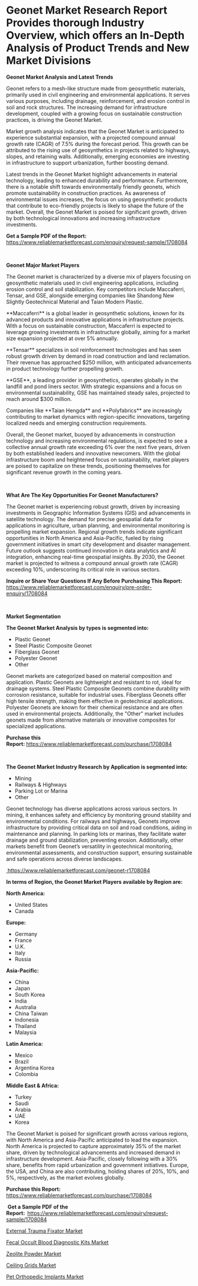 <p><h1>Geonet Market Research Report Provides thorough Industry Overview, which offers an In-Depth Analysis of Product Trends and New Market Divisions</h1></p><p><strong>Geonet Market Analysis and Latest Trends</strong></p>
<p><p>Geonet refers to a mesh-like structure made from geosynthetic materials, primarily used in civil engineering and environmental applications. It serves various purposes, including drainage, reinforcement, and erosion control in soil and rock structures. The increasing demand for infrastructure development, coupled with a growing focus on sustainable construction practices, is driving the Geonet Market.</p><p>Market growth analysis indicates that the Geonet Market is anticipated to experience substantial expansion, with a projected compound annual growth rate (CAGR) of 7.5% during the forecast period. This growth can be attributed to the rising use of geosynthetics in projects related to highways, slopes, and retaining walls. Additionally, emerging economies are investing in infrastructure to support urbanization, further boosting demand.</p><p>Latest trends in the Geonet Market highlight advancements in material technology, leading to enhanced durability and performance. Furthermore, there is a notable shift towards environmentally friendly geonets, which promote sustainability in construction practices. As awareness of environmental issues increases, the focus on using geosynthetic products that contribute to eco-friendly projects is likely to shape the future of the market. Overall, the Geonet Market is poised for significant growth, driven by both technological innovations and increasing infrastructure investments.</p></p>
<p><strong>Get a Sample PDF of the Report:&nbsp;</strong> <a href="https://www.reliablemarketforecast.com/enquiry/request-sample/1708084?utm_campaign=1110&utm_medium=2&utm_source=Github&utm_content=ia&utm_term=11112024&utm_id=geonet">https://www.reliablemarketforecast.com/enquiry/request-sample/1708084</a></p>
<p>&nbsp;</p>
<p><strong>Geonet Major Market Players</strong></p>
<p><p>The Geonet market is characterized by a diverse mix of players focusing on geosynthetic materials used in civil engineering applications, including erosion control and soil stabilization. Key competitors include Maccaferri, Tensar, and GSE, alongside emerging companies like Shandong New Slightly Geotechnical Material and Taian Modern Plastic.</p><p>**Maccaferri** is a global leader in geosynthetic solutions, known for its advanced products and innovative applications in infrastructure projects. With a focus on sustainable construction, Maccaferri is expected to leverage growing investments in infrastructure globally, aiming for a market size expansion projected at over 5% annually.</p><p>**Tensar** specializes in soil reinforcement technologies and has seen robust growth driven by demand in road construction and land reclamation. Their revenue has approached $250 million, with anticipated advancements in product technology further propelling growth.</p><p>**GSE**, a leading provider in geosynthetics, operates globally in the landfill and pond liners sector. With strategic expansions and a focus on environmental sustainability, GSE has maintained steady sales, projected to reach around $300 million. </p><p>Companies like **Taian Hengda** and **Polyfabrics** are increasingly contributing to market dynamics with region-specific innovations, targeting localized needs and emerging construction requirements.</p><p>Overall, the Geonet market, buoyed by advancements in construction technology and increasing environmental regulations, is expected to see a collective annual growth rate exceeding 6% over the next five years, driven by both established leaders and innovative newcomers. With the global infrastructure boom and heightened focus on sustainability, market players are poised to capitalize on these trends, positioning themselves for significant revenue growth in the coming years.</p></p>
<p>&nbsp;</p>
<p><strong>What Are The Key Opportunities For Geonet Manufacturers?</strong></p>
<p><p>The Geonet market is experiencing robust growth, driven by increasing investments in Geographic Information Systems (GIS) and advancements in satellite technology. The demand for precise geospatial data for applications in agriculture, urban planning, and environmental monitoring is propelling market expansion. Regional growth trends indicate significant opportunities in North America and Asia-Pacific, fueled by rising government initiatives in smart city development and disaster management. Future outlook suggests continued innovation in data analytics and AI integration, enhancing real-time geospatial insights. By 2030, the Geonet market is projected to witness a compound annual growth rate (CAGR) exceeding 10%, underscoring its critical role in various sectors.</p></p>
<p><strong>Inquire or Share Your Questions If Any Before Purchasing This Report:</strong> <a href="https://www.reliablemarketforecast.com/enquiry/pre-order-enquiry/1708084?utm_campaign=1110&utm_medium=2&utm_source=Github&utm_content=ia&utm_term=11112024&utm_id=geonet">https://www.reliablemarketforecast.com/enquiry/pre-order-enquiry/1708084</a></p>
<p>&nbsp;</p>
<p><strong>Market Segmentation</strong></p>
<p><strong>The Geonet Market Analysis by types is segmented into:</strong></p>
<p><ul><li>Plastic Geonet</li><li>Steel Plastic Composite Geonet</li><li>Fiberglass Geonet</li><li>Polyester Geonet</li><li>Other</li></ul></p>
<p><p>Geonet markets are categorized based on material composition and application. Plastic Geonets are lightweight and resistant to rot, ideal for drainage systems. Steel Plastic Composite Geonets combine durability with corrosion resistance, suitable for industrial uses. Fiberglass Geonets offer high tensile strength, making them effective in geotechnical applications. Polyester Geonets are known for their chemical resistance and are often used in environmental projects. Additionally, the "Other" market includes geonets made from alternative materials or innovative composites for specialized applications.</p></p>
<p><strong>Purchase this Report:&nbsp;</strong><a href="https://www.reliablemarketforecast.com/purchase/1708084?utm_campaign=1110&utm_medium=2&utm_source=Github&utm_content=ia&utm_term=11112024&utm_id=geonet">https://www.reliablemarketforecast.com/purchase/1708084</a></p>
<p>&nbsp;</p>
<p><strong>The Geonet Market Industry Research by Application is segmented into:</strong></p>
<p><ul><li>Mining</li><li>Railways & Highways</li><li>Parking Lot or Marina</li><li>Other</li></ul></p>
<p><p>Geonet technology has diverse applications across various sectors. In mining, it enhances safety and efficiency by monitoring ground stability and environmental conditions. For railways and highways, Geonets improve infrastructure by providing critical data on soil and road conditions, aiding in maintenance and planning. In parking lots or marinas, they facilitate water drainage and ground stabilization, preventing erosion. Additionally, other markets benefit from Geonet’s versatility in geotechnical monitoring, environmental assessments, and construction support, ensuring sustainable and safe operations across diverse landscapes.</p></p>
<p><a href="https://www.reliablemarketforecast.com/geonet-r1708084?utm_campaign=1110&utm_medium=2&utm_source=Github&utm_content=ia&utm_term=11112024&utm_id=geonet">&nbsp;https://www.reliablemarketforecast.com/geonet-r1708084</a></p>
<p><strong>In terms of Region, the Geonet Market Players available by Region are:</strong></p>
<p>
    <p> <strong> North America: </strong>
        <ul>
            <li>United States</li>
            <li>Canada</li>
        </ul>
        </p> 
    <p> <strong> Europe: </strong>
        <ul>
            <li>Germany</li>
            <li>France</li>
            <li>U.K.</li>
            <li>Italy</li>
            <li>Russia</li>
        </ul>
        </p> 
    <p> <strong> Asia-Pacific: </strong>
        <ul>
            <li>China</li>
            <li>Japan</li>
            <li>South Korea</li>
            <li>India</li>
            <li>Australia</li>
            <li>China Taiwan</li>
            <li>Indonesia</li>
            <li>Thailand</li>
            <li>Malaysia</li>
        </ul>
        </p> 
    <p> <strong> Latin America: </strong>
        <ul>
            <li>Mexico</li>
            <li>Brazil</li>
            <li>Argentina Korea</li>
            <li>Colombia</li>
        </ul>
        </p> 
    <p> <strong> Middle East & Africa: </strong>
        <ul>
            <li>Turkey</li>
            <li>Saudi</li>
            <li>Arabia</li>
            <li>UAE</li>
            <li>Korea</li>
        </ul>
    </p>
    </p>
<p><p>The Geonet Market is poised for significant growth across various regions, with North America and Asia-Pacific anticipated to lead the expansion. North America is projected to capture approximately 35% of the market share, driven by technological advancements and increased demand in infrastructure development. Asia-Pacific, closely following with a 30% share, benefits from rapid urbanization and government initiatives. Europe, the USA, and China are also contributing, holding shares of 20%, 10%, and 5%, respectively, as the market evolves globally.</p></p>
<p><strong>Purchase this Report: </strong><a href="https://www.reliablemarketforecast.com/purchase/1708084?utm_campaign=1110&utm_medium=2&utm_source=Github&utm_content=ia&utm_term=11112024&utm_id=geonet">https://www.reliablemarketforecast.com/purchase/1708084</a></p>
<p>&nbsp;<strong>Get a Sample PDF of the Report:&nbsp;&nbsp;</strong><a href="https://www.reliablemarketforecast.com/enquiry/request-sample/1708084?utm_campaign=1110&utm_medium=2&utm_source=Github&utm_content=ia&utm_term=11112024&utm_id=geonet">https://www.reliablemarketforecast.com/enquiry/request-sample/1708084</a></p>
<p><strong></strong></p>
<p><p><a href="https://www.linkedin.com/pulse/external-trauma-fixator-market-forecasts-trends-impact-rvngf?utm_campaign=1110&utm_medium=2&utm_source=Github&utm_content=ia&utm_term=11112024&utm_id=geonet">External Trauma Fixator Market</a></p><p><a href="https://issuu.com/reportprime-2/docs/fecal-occult-blood-diagnostic-kits-_7f1b377fa04aa6?utm_campaign=1110&utm_medium=2&utm_source=Github&utm_content=ia&utm_term=11112024&utm_id=geonet">Fecal Occult Blood Diagnostic Kits Market</a></p><p><a href="https://github.com/wydramppetrox/Market-Research-Report-List-1/blob/main/zeolite-powder-market.md?utm_campaign=1110&utm_medium=2&utm_source=Github&utm_content=ia&utm_term=11112024&utm_id=geonet">Zeolite Powder Market</a></p><p><a href="https://github.com/janelbaub6/Market-Research-Report-List-1/blob/main/ceiling-grids-market.md?utm_campaign=1110&utm_medium=2&utm_source=Github&utm_content=ia&utm_term=11112024&utm_id=geonet">Ceiling Grids Market</a></p><p><a href="https://www.linkedin.com/pulse/navigating-global-pet-orthopedic-implants-market-from-trends-enknf?utm_campaign=1110&utm_medium=2&utm_source=Github&utm_content=ia&utm_term=11112024&utm_id=geonet">Pet Orthopedic Implants Market</a></p></p>